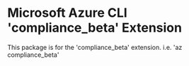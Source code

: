 Microsoft Azure CLI 'compliance_beta' Extension
==========================================

This package is for the 'compliance_beta' extension.
i.e. 'az compliance_beta'
